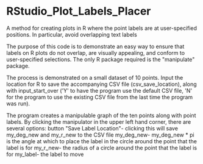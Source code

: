# RStudio_Plot_Labels_Placer
A method for creating plots in R where the point labels are at user-specified positions. In particular, avoid overlapping text labels

The purpose of this code is to demonstrate an easy way to ensure that labels on R plots do not overlap, are visually appealing, and conform to user-specified selections. The only R package required is the "manipulate" package.

The process is demonstrated on a small dataset of 10 points. Input the location for R to save the accompanying CSV file (csv_save_location), along with input_start_over ('Y' to have the program use the default CSV file, 'N' for the program to use the existing CSV file from the last time the program was run). 

The program creates a manipulable graph of the ten points along with point labels. By clicking the manipulator in the upper left hand corner, there are several options:
button "Save Label Location"- clicking this will save my_deg_new and my_r_new to the CSV file 
my_deg_new- my_deg_new * pi is the angle at which to place the label in the circle around the point that the label is for
my_r_new- the radius of a circle around the point that the label is for
my_label- the label to move
